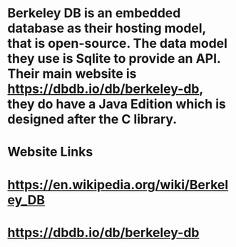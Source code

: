  # Berkeley DB is an embedded database as their hosting model, that is open-source. The data model they use is Sqlite to provide an API. Their main website is https://dbdb.io/db/berkeley-db, they do have a Java Edition which is designed after the C library.


# Website Links
# https://en.wikipedia.org/wiki/Berkeley_DB
# https://dbdb.io/db/berkeley-db